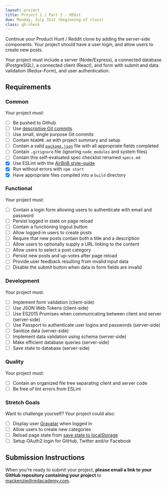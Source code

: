 ```yaml
---
layout: project
title: Project 1 / Part 2 - REDit
due: Monday, July 31st (beginning of class)
class: gh-check
---
```


Continue your Product Hunt / Reddit clone by adding the server-side components. Your project should have a user login, and allow users to create new posts.

Your project must include a server (Node/Express), a connected database (PostgreSQL), a connected client (React), and form with submit and data validation (Redux-Form), and user authentication.

## Requirements

### Common

Your project must:

- [ ] Be pushed to Github 
- [ ] Use [descriptive Git commits](http://chris.beams.io/posts/git-commit/)
- [ ] Use small, single purpose Git commits
- [ ] Contain `README.md` with project summary and setup
- [ ] Contain a valid [`package.json`](http://browsenpm.org/package.json) file with all appropriate fields completed
- [ ] Contain `.gitignore` file (ignoring `node_modules` and system files)
- [ ] Contain this self-evaluated spec checklist renamed `specs.md`
- [X] Use ESLint with the [AirBnB style-guide](https://github.com/airbnb/javascript)
- [X] Run without errors with `npm start`
- [X] Have appropriate files compiled into a `build` directory

### Functional

Your project must:

- [ ] Contain a login form allowing users to authenticate with email and password
- [ ] Persist logged in state on page reload
- [ ] Contain a functioning logout button
- [ ] Allow logged-in users to create posts
- [ ] Require that new posts contain both a title and a description
- [ ] Allow users to optionally supply a URL linking to the content
- [ ] Allow users to select a post category
- [ ] Persist new posts and up-votes after page reload
- [ ] Provide user feedback resulting from invalid input data
- [ ] Disable the submit button when data in form fields are invalid

### Development

Your project must:

- [ ] Implement form validation (client-side)
- [ ] Use JSON Web Tokens (client-side)
- [ ] Use ES2015 Promises when communicating between client and server (server-side)
- [ ] Use Passport to authenticate user logins and passwords (server-side)
- [ ] Sanitize data (server-side)
- [ ] Implement data validation using schema (server-side)
- [ ] Make efficient database queries (server-side)
- [ ] Save state to database (server-side)

### Quality

Your project must:

- [ ] Contain an organized file tree separating client and server code
- [ ] Be free of lint errors from ESLint

### Stretch Goals

Want to challenge yourself? Your project could also:

- [ ] Display user [Gravatar](https://en.gravatar.com/) when logged in
- [ ] Allow users to create new categories
- [ ] Reload page state from [save state to localStorage](https://github.com/elgerlambert/redux-localstorage)
- [ ] Setup OAuth2 login for GitHub, Twitter and/or Facebook

## Submission Instructions

When you’re ready to submit your project, **please email a link to your GitHub repository containing your project** to mackenzie@redacademy.com.
